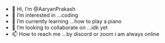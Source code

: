 - 👋 Hi, I’m @AaryanPrakash
- 👀 I’m interested in ...coding
- 🌱 I’m currently learning ...how to play a piano
- 💞️ I’m looking to collaborate on ...idk yet
- 📫 How to reach me ...by discord or zoom i am always online

<!---
AaryanPrakash/AaryanPrakash is a ✨ special ✨ repository because its `README.md` (this file) appears on your GitHub profile.
You can click the Preview link to take a look at your changes.
--->
